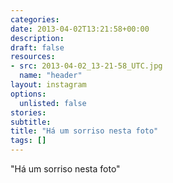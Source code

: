 ```yaml
---
categories:
date: 2013-04-02T13:21:58+00:00
description:
draft: false
resources:
- src: 2013-04-02_13-21-58_UTC.jpg
  name: "header"
layout: instagram
options:
  unlisted: false
stories:
subtitle:
title: "Há um sorriso nesta foto"
tags: []
---
```


"Há um sorriso nesta foto"
